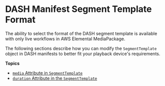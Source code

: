 # DASH Manifest Segment Template Format<a name="segtemp-format"></a>

The ability to select the format of the DASH segment template is available with only live workflows in AWS Elemental MediaPackage\.

The following sections describe how you can modify the `SegmentTemplate` object in DASH manifests to better fit your playback device's requirements\.

**Topics**
+ [`media` Attribute in `SegmentTemplate`](segtemp-format-media.md)
+ [`duration` Attribute in the `SegmentTemplate`](segtemp-format-duration.md)
